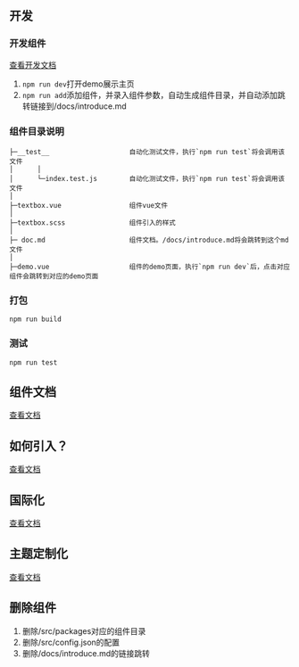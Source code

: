 ## 开发
### 开发组件
[查看开发文档](./docs/dev.md)
1. `npm run dev`打开demo展示主页
2. `npm run add`添加组件，并录入组件参数，自动生成组件目录，并自动添加跳转链接到/docs/introduce.md

### 组件目录说明
```
├─__test__                    自动化测试文件，执行`npm run test`将会调用该文件
│      │
│      └─index.test.js        自动化测试文件，执行`npm run test`将会调用该文件
│
├─textbox.vue                 组件vue文件
│
├─textbox.scss                组件引入的样式 
│
├─ doc.md                     组件文档。/docs/introduce.md将会跳转到这个md文件
│
├─demo.vue                    组件的demo页面，执行`npm run dev`后，点击对应组件会跳转到对应的demo页面
```

### 打包
`npm run build`

### 测试
`npm run test`

## 组件文档
[查看文档](./docs/introduce.md)

## 如何引入？
[查看文档](./docs/start.md)

## 国际化
[查看文档](./docs/nternational.md)

## 主题定制化
[查看文档](./docs/theme.md)

## 删除组件
1. 删除/src/packages对应的组件目录
2. 删除/src/config.json的配置
3. 删除/docs/introduce.md的链接跳转
